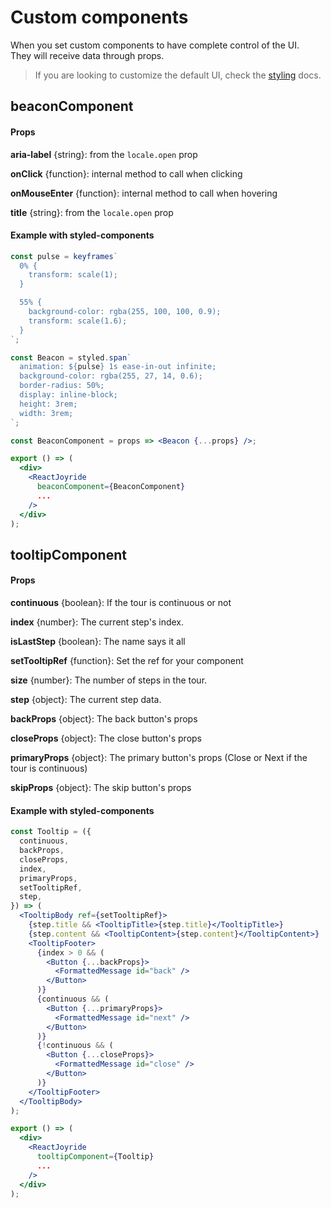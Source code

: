 # Custom components

When you set custom components to have complete control of the UI.  
They will receive data through props.

> If you are looking to customize the default UI, check the [styling](styling.md) docs.

## beaconComponent

#### Props

**aria-label** {string}: from the `locale.open` prop

**onClick** {function}: internal method to call when clicking

**onMouseEnter** {function}: internal method to call when hovering

**title** {string}: from the `locale.open` prop



#### Example with styled-components

```jsx
const pulse = keyframes`
  0% {
    transform: scale(1);
  }

  55% {
    background-color: rgba(255, 100, 100, 0.9);
    transform: scale(1.6);
  }
`;

const Beacon = styled.span`
  animation: ${pulse} 1s ease-in-out infinite;
  background-color: rgba(255, 27, 14, 0.6);
  border-radius: 50%;
  display: inline-block;
  height: 3rem;
  width: 3rem;
`;

const BeaconComponent = props => <Beacon {...props} />;

export () => (
  <div>
    <ReactJoyride
      beaconComponent={BeaconComponent}
      ...
    />
  </div>
);
```



## tooltipComponent

#### Props

**continuous** {boolean}: If the tour is continuous or not

**index** {number}: The current step's index.

**isLastStep** {boolean}: The name says it all

**setTooltipRef** {function}: Set the ref for your component

**size** {number}: The number of steps in the tour.

**step** {object}: The current step data.

**backProps** {object}: The back button's props

**closeProps** {object}: The close button's props

**primaryProps** {object}: The primary button's props (Close or Next if the tour is continuous)

**skipProps** {object}: The skip button's props



#### Example with styled-components

```jsx
const Tooltip = ({
  continuous,
  backProps,
  closeProps,
  index,
  primaryProps,
  setTooltipRef,
  step,
}) => (
  <TooltipBody ref={setTooltipRef}>
    {step.title && <TooltipTitle>{step.title}</TooltipTitle>}
    {step.content && <TooltipContent>{step.content}</TooltipContent>}
    <TooltipFooter>
      {index > 0 && (
        <Button {...backProps}>
          <FormattedMessage id="back" />
        </Button>
      )}
      {continuous && (
        <Button {...primaryProps}>
          <FormattedMessage id="next" />
        </Button>
      )}
      {!continuous && (
        <Button {...closeProps}>
          <FormattedMessage id="close" />
        </Button>
      )}
    </TooltipFooter>
  </TooltipBody>
);

export () => (
  <div>
    <ReactJoyride
      tooltipComponent={Tooltip}
      ...
    />
  </div>
);
```

